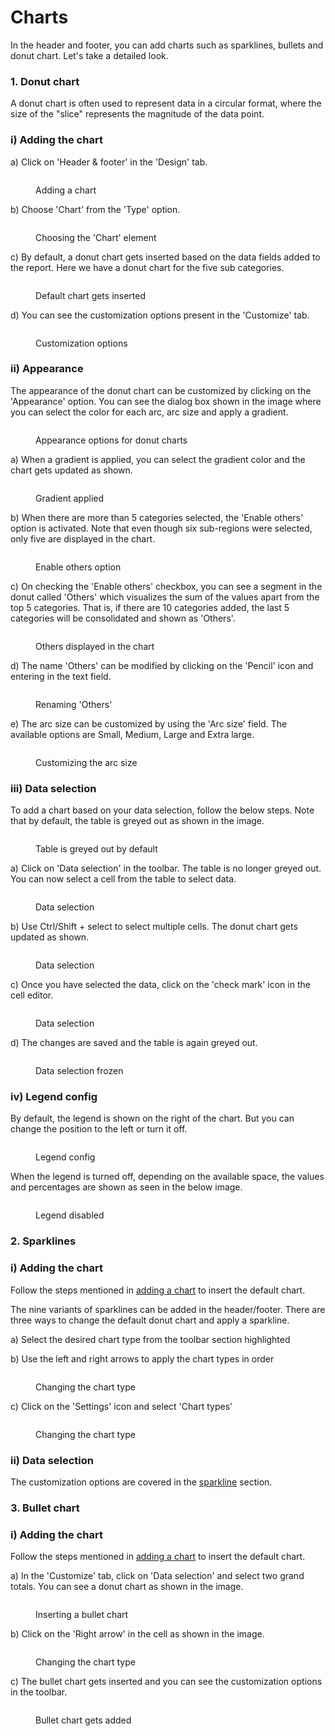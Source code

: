 # Charts

In the header and footer, you can add charts such as sparklines, bullets and donut chart. Let's take a detailed look.

### 1. Donut chart

A donut chart is often used to represent data in a circular format, where the size of the "slice" represents the magnitude of the data point.

### i) Adding the chart

a) Click on 'Header & footer' in the 'Design' tab.

<figure><img src="../../../.gitbook/assets/8.5.1 Charts.png" alt=""><figcaption><p>Adding a chart</p></figcaption></figure>

b) Choose 'Chart' from the 'Type' option.

<figure><img src="../../../.gitbook/assets/8.5.2 Charts.png" alt=""><figcaption><p>Choosing the 'Chart' element</p></figcaption></figure>

c) By default, a donut chart gets inserted based on the data fields added to the report. Here we have a donut chart for the five sub categories.

<figure><img src="../../../.gitbook/assets/8.5.3 Charts.png" alt=""><figcaption><p>Default chart gets inserted</p></figcaption></figure>

d) You can see the customization options present in the 'Customize' tab.&#x20;

<figure><img src="../../../.gitbook/assets/8.5.4 Charts.png" alt=""><figcaption><p>Customization options</p></figcaption></figure>

### ii) Appearance

The appearance of the donut chart can be customized by clicking on the 'Appearance' option. You can see the dialog box shown in the image where you can select the color for each arc, arc size and apply a gradient.

<figure><img src="../../../.gitbook/assets/8.5.9 Charts (1).png" alt=""><figcaption><p>Appearance options for donut charts</p></figcaption></figure>

a) When a gradient is applied, you can select the gradient color and the chart gets updated as shown.

<figure><img src="../../../.gitbook/assets/8.5.13 Charts.png" alt=""><figcaption><p>Gradient applied</p></figcaption></figure>

b) When there are more than 5 categories selected, the 'Enable others' option is activated. Note that even though six sub-regions were selected, only five are displayed in the chart.

<figure><img src="../../../.gitbook/assets/8.5.14 Charts.png" alt=""><figcaption><p>Enable others option</p></figcaption></figure>

c) On checking the 'Enable others' checkbox, you can see a segment in the donut called 'Others' which visualizes the sum of the values apart from the top 5 categories. That is, if there are 10 categories added, the last 5 categories will be consolidated and shown as 'Others'.

<figure><img src="../../../.gitbook/assets/8.5.15 Charts (2).png" alt=""><figcaption><p>Others displayed in the chart</p></figcaption></figure>

d) The name 'Others' can be modified by clicking on the 'Pencil' icon and entering in the text field.

<figure><img src="../../../.gitbook/assets/8.5.16 Charts.png" alt=""><figcaption><p>Renaming 'Others'</p></figcaption></figure>

e) The arc size can be customized by using the 'Arc size' field. The available options are Small, Medium, Large and Extra large.

<figure><img src="../../../.gitbook/assets/8.5.17 Charts (1).png" alt=""><figcaption><p>Customizing the arc size</p></figcaption></figure>

### iii) Data selection

To add a chart based on your data selection, follow the below steps. Note that by default, the table is greyed out as shown in the image.

<figure><img src="../../../.gitbook/assets/8.5.18 Charts.png" alt=""><figcaption><p>Table is greyed out by default</p></figcaption></figure>

a) Click on 'Data selection' in the toolbar. The table is no longer greyed out. You can now select a cell from the table to select data.&#x20;

<figure><img src="../../../.gitbook/assets/8.5.23 Charts.png" alt=""><figcaption><p>Data selection</p></figcaption></figure>

b) Use Ctrl/Shift + select to select multiple cells. The donut chart gets updated as shown.

<figure><img src="../../../.gitbook/assets/8.5.20 Charts.png" alt=""><figcaption><p>Data selection</p></figcaption></figure>

c) Once you have selected the data, click on the 'check mark' icon in the cell editor.

<figure><img src="../../../.gitbook/assets/8.5.21 Charts.png" alt=""><figcaption><p>Data selection</p></figcaption></figure>

d) The changes are saved and the table is again greyed out.

<figure><img src="../../../.gitbook/assets/8.5.22 Charts.png" alt=""><figcaption><p>Data selection frozen</p></figcaption></figure>

### iv) Legend config

By default, the legend is shown on the right of the chart. But you can change the position to the left or turn it off.

<figure><img src="../../../.gitbook/assets/8.5.24 Charts.png" alt=""><figcaption><p>Legend config</p></figcaption></figure>

When the legend is turned off, depending on the available space, the values and percentages are shown as seen in the below image.

<figure><img src="../../../.gitbook/assets/8.5.25 Charts.png" alt=""><figcaption><p>Legend disabled</p></figcaption></figure>

### 2. Sparklines

### i) Adding the chart

Follow the steps mentioned in [adding a chart](charts.md#i-sparkline-and-donut) to insert the default chart.

The nine variants of sparklines can be added in the header/footer. There are three ways to change the default donut chart and apply a sparkline.&#x20;

a) Select the desired chart type from the toolbar section highlighted &#x20;

b) Use the left and right arrows to apply the chart types in order

<figure><img src="../../../.gitbook/assets/8.5.5 Charts.png" alt=""><figcaption><p>Changing the chart type</p></figcaption></figure>

c) Click on the 'Settings' icon and select 'Chart types'

<figure><img src="../../../.gitbook/assets/8.5.6 Charts.png" alt=""><figcaption><p>Changing the chart type</p></figcaption></figure>

### ii) Data selection







The customization options are covered in the [sparkline](../../6.-working-with-charts/sparkline-charts.md#viii-appearance) section.

### 3. Bullet chart

### i) Adding the chart

Follow the steps mentioned in [adding a chart](charts.md#i-sparkline-and-donut) to insert the default chart.

a) In the 'Customize' tab, click on 'Data selection' and select two grand totals. You can see a donut chart as shown in the image.

<figure><img src="../../../.gitbook/assets/8.5.10 Charts.png" alt=""><figcaption><p>Inserting a bullet chart</p></figcaption></figure>

b) Click on the 'Right arrow' in the cell as shown in the image.

<figure><img src="../../../.gitbook/assets/8.5.11 Charts.png" alt=""><figcaption><p>Changing the chart type</p></figcaption></figure>

c) The bullet chart gets inserted and you can see the customization options in the toolbar.&#x20;

<figure><img src="../../../.gitbook/assets/8.5.27 Charts.png" alt=""><figcaption><p>Bullet chart gets added</p></figcaption></figure>





